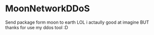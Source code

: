 # MoonNetworkDDoS
Send package form moon to earth LOL i actaully good at imagine BUT thanks for use my ddos tool :D
